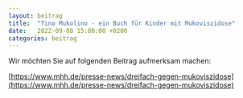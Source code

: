 ```yaml
---
layout: beitrag
title:  "Tino Mukolino - ein Buch für Kinder mit Mukoviszidose"
date:   2022-09-08 15:00:00 +0200
categories: beitrag
---
```


Wir möchten Sie auf folgenden Beitrag aufmerksam machen:

[https://www.mhh.de/presse-news/dreifach-gegen-mukoviszidose](https://www.mhh.de/presse-news/dreifach-gegen-mukoviszidose)